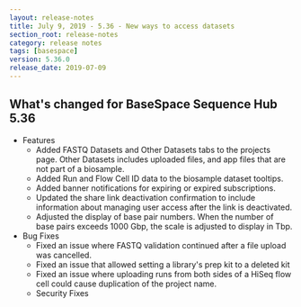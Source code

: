 ```yaml
---
layout: release-notes
title: July 9, 2019 - 5.36 - New ways to access datasets
section_root: release-notes
category: release notes
tags: [basespace]
version: 5.36.0
release_date: 2019-07-09
---
```


## What's changed for BaseSpace Sequence Hub 5.36
- Features
  -	Added FASTQ Datasets and Other Datasets tabs to the projects page. Other Datasets includes uploaded files, and app files that are not part of a biosample.
  -	Added Run and Flow Cell ID data to the biosample dataset tooltips.
  -	Added banner notifications for expiring or expired subscriptions. 
  -	Updated the share link deactivation confirmation to include information about managing user access after the link is deactivated. 
  -	Adjusted the display of base pair numbers. When the number of base pairs exceeds 1000 Gbp, the scale is adjusted to display in Tbp.
- Bug Fixes
  -	Fixed an issue where FASTQ validation continued after a file upload was cancelled. 
  -	Fixed an issue that allowed setting a library's prep kit to a deleted kit
  -	Fixed an issue where uploading runs from both sides of a HiSeq flow cell could cause duplication of the project name. 
  -	Security Fixes
